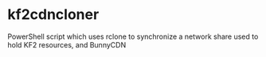 # kf2cdncloner
PowerShell script which uses rclone to synchronize a network share used to hold KF2 resources, and BunnyCDN
